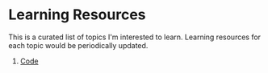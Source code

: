 # Learning Resources #

This is a curated list of topics I'm interested to learn. Learning resources for each topic would be periodically updated.

1. [Code](https://github.com/adachiu/learning-resources/blob/master/code.md)